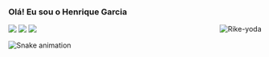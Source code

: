 ### Olá! Eu sou o Henrique Garcia
<div>
   <a href = "https://www.linkedin.com/in/rikegb/"><img src="https://img.shields.io/badge/LinkedIn-0077B5?style=for-the-badge&logo=linkedin&logoColor=white" target="_blank"></a>
    <a href = "https://www.instagram.com/henrique.garcia7/"><img src="https://img.shields.io/badge/Instagram-E4405F?style=for-the-badge&logo=instagram&logoColor=white" target="_blank"></a>
    <a href = "mailto:contato.rikegb@gmail.com"><img src="https://img.shields.io/badge/Gmail-D14836?style=for-the-badge&logo=gmail&logoColor=white" target="_blank"></a>
    <img align="right" alt="Rike-yoda" src="https://cdn.discordapp.com/attachments/948601107402354703/948602113443897454/mandalorian-baby-yoda.gif">
  </div>
     

   ![Snake animation](https://github.com/rikegb/rikegb/blob/output/github-contribution-grid-snake.svg)   
